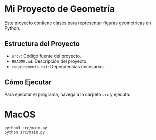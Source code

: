 # Mi Proyecto de Geometría

Este proyecto contiene clases para representar figuras geométricas en Python.

## Estructura del Proyecto

- `src/`: Código fuente del proyecto.
- `README.md`: Descripción del proyecto.
- `requirements.txt`: Dependencias necesarias.

## Cómo Ejecutar

Para ejecutar el programa, navega a la carpeta `src` y ejecuta:

# MacOS

```bash
python3 src/main.py
python src/main.py
